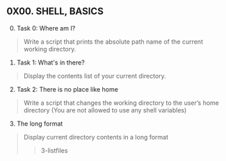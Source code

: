 ## 0X00. SHELL, BASICS

0. Task 0: Where am I?
   
> Write a script that prints the absolute path name of the current working directory.
1. Task 1: What's in there?
> Display the contents list of your current directory.
2. Task 2: There is no place like home
> Write a script that changes the working directory to the user’s home directory (You are not allowed to use any shell variables)
3. The long format
> Display current directory contents in a long format
>> 3-listfiles

